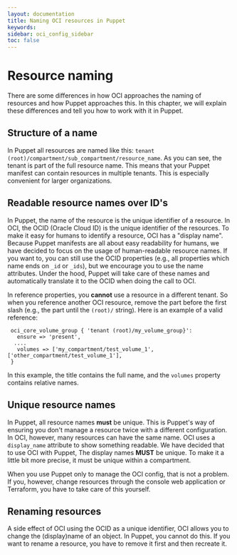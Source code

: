 ```yaml
---
layout: documentation
title: Naming OCI resources in Puppet
keywords: 
sidebar: oci_config_sidebar
toc: false
---
```

# Resource naming
There are some differences in how OCI approaches the naming of resources and how Puppet approaches this. In this chapter, we will explain these differences and tell you how to work with it in Puppet.

## Structure of a name
In Puppet all resources are named like this: `tenant (root)/compartment/sub_compartment/resource_name`.  As you can see, the tenant is part of the full resource name. This means that your Puppet manifest can contain resources in multiple tenants. This is especially convenient for larger organizations.

## Readable resource names over ID's
In Puppet, the name of the resource is the unique identifier of a resource. In OCI, the OCID (Oracle Cloud ID) is the unique identifier of the resources.  To make it easy for humans to identify a resource, OCI has a "display name".  Because Puppet manifests are all about easy readability for humans, we have decided to focus on the usage of human-readable resource names. If you want to, you can still use the OCID properties (e.g., all properties which name ends on `_id` or `_ids`), but we encourage you to use the name attributes. Under the hood, Puppet will take care of these names and automatically translate it to the OCID when doing the call to OCI.

In reference properties, you **cannot** use a resource in a different tenant. So when you reference another OCI resource, remove the part before the first slash (e.g., the part until the `(root)/` string). Here is an example of a valid reference:

``` puppet
 oci_core_volume_group { 'tenant (root)/my_volume_group}':
   ensure => 'present',
  ....
   volumes => ['my_compartment/test_volume_1', ['other_compartment/test_volume_1'],
 }
```
In this example, the title contains the full name, and the `volumes` property contains relative names.

## Unique resource names
In Puppet, all resource names **must** be unique.  This is Puppet's way of ensuring you don't manage a resource twice with a different configuration.  In OCI, however, many resources can have the same name.  OCI uses a `display_name`  attribute to show something readable. We have decided that to use OCI with Puppet, The display names **MUST** be unique. To make it a little bit more precise, it must be unique within a compartment. 

When you use Puppet only to manage the OCI config, that is not a problem. If you, however, change resources through the console web application or Terraform, you have to take care of this yourself.

## Renaming resources
A side effect of OCI using the OCID as a unique identifier, OCI allows you to change the (display)name of an object. In Puppet, you cannot do this. If you want to rename a resource, you have to remove it first and then recreate it.
